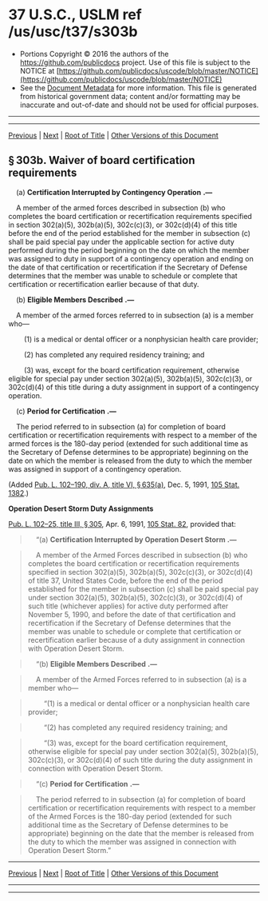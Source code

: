 ---
---

# 37 U.S.C., USLM ref /us/usc/t37/s303b

* Portions Copyright © 2016 the authors of the https://github.com/publicdocs project.
  Use of this file is subject to the NOTICE at [https://github.com/publicdocs/uscode/blob/master/NOTICE](https://github.com/publicdocs/uscode/blob/master/NOTICE)
* See the [Document Metadata](././../../../../..//README.md) for more information.
  This file is generated from historical government data; content and/or formatting may be inaccurate and out-of-date and should not be used for official purposes.

----------
----------

[Previous](./../../../../..//us/usc/t37/ch5/schI/m__us_usc_t37_s303a.md) | [Next](./../../../../..//us/usc/t37/ch5/schI/m__us_usc_t37_s304.md) | [Root of Title](./../../../../../) | [Other Versions of this Document](https://publicdocs.github.io/go/links?ns=uslm&ref=%2Fus%2Fusc%2Ft37%2Fs303b)

## § 303b. Waiver of board certification requirements

    (a)  __Certification Interrupted by Contingency Operation__  __.—__ 

    A member of the armed forces described in subsection (b) who completes the board certification or recertification requirements specified in section 302(a)(5), 302b(a)(5), 302c(c)(3), or 302c(d)(4) of this title before the end of the period established for the member in subsection (c) shall be paid special pay under the applicable section for active duty performed during the period beginning on the date on which the member was assigned to duty in support of a contingency operation and ending on the date of that certification or recertification if the Secretary of Defense determines that the member was unable to schedule or complete that certification or recertification earlier because of that duty.

    (b)  __Eligible Members Described__  __.—__ 

    A member of the armed forces referred to in subsection (a) is a member who—

        (1) is a medical or dental officer or a nonphysician health care provider;

        (2) has completed any required residency training; and

        (3) was, except for the board certification requirement, otherwise eligible for special pay under section 302(a)(5), 302b(a)(5), 302c(c)(3), or 302c(d)(4) of this title during a duty assignment in support of a contingency operation.

    (c)  __Period for Certification__  __.—__ 

    The period referred to in subsection (a) for completion of board certification or recertification requirements with respect to a member of the armed forces is the 180-day period (extended for such additional time as the Secretary of Defense determines to be appropriate) beginning on the date on which the member is released from the duty to which the member was assigned in support of a contingency operation.

(Added [Pub. L. 102–190, div. A, title VI, § 635(a)][/us/pl/102/190/s635/a], Dec. 5, 1991, [105 Stat. 1382][/us/stat/105/1382].)

 __Operation Desert Storm Duty Assignments__ 

[Pub. L. 102–25, title III, § 305][/us/pl/102/25/s305], Apr. 6, 1991, [105 Stat. 82][/us/stat/105/82], provided that:

>     “(a)  __Certification Interrupted by Operation Desert Storm__  __.—__ 

>     A member of the Armed Forces described in subsection (b) who completes the board certification or recertification requirements specified in section 302(a)(5), 302b(a)(5), 302c(c)(3), or 302c(d)(4) of title 37, United States Code, before the end of the period established for the member in subsection (c) shall be paid special pay under section 302(a)(5), 302b(a)(5), 302c(c)(3), or 302c(d)(4) of such title (whichever applies) for active duty performed after November 5, 1990, and before the date of that certification and recertification if the Secretary of Defense determines that the member was unable to schedule or complete that certification or recertification earlier because of a duty assignment in connection with Operation Desert Storm.

>     “(b)  __Eligible Members Described__  __.—__ 

>     A member of the Armed Forces referred to in subsection (a) is a member who—

>         “(1) is a medical or dental officer or a nonphysician health care provider;

>         “(2) has completed any required residency training; and

>         “(3) was, except for the board certification requirement, otherwise eligible for special pay under section 302(a)(5), 302b(a)(5), 302c(c)(3), or 302c(d)(4) of such title during the duty assignment in connection with Operation Desert Storm.

>     “(c)  __Period for Certification__  __.—__ 

>     The period referred to in subsection (a) for completion of board certification or recertification requirements with respect to a member of the Armed Forces is the 180-day period (extended for such additional time as the Secretary of Defense determines to be appropriate) beginning on the date that the member is released from the duty to which the member was assigned in connection with Operation Desert Storm.”

----------

[Previous](./../../../../..//us/usc/t37/ch5/schI/m__us_usc_t37_s303a.md) | [Next](./../../../../..//us/usc/t37/ch5/schI/m__us_usc_t37_s304.md) | [Root of Title](./../../../../../) | [Other Versions of this Document](https://publicdocs.github.io/go/links?ns=uslm&ref=%2Fus%2Fusc%2Ft37%2Fs303b)

----------
----------

[/us/pl/102/190/s635/a]: https://publicdocs.github.io/go/links?ns=uslm&ref=%2Fus%2Fpl%2F102%2F190%2Fs635%2Fa
[/us/stat/105/1382]: https://publicdocs.github.io/go/links?ns=uslm&ref=%2Fus%2Fstat%2F105%2F1382
[/us/pl/102/25/s305]: https://publicdocs.github.io/go/links?ns=uslm&ref=%2Fus%2Fpl%2F102%2F25%2Fs305
[/us/stat/105/82]: https://publicdocs.github.io/go/links?ns=uslm&ref=%2Fus%2Fstat%2F105%2F82


